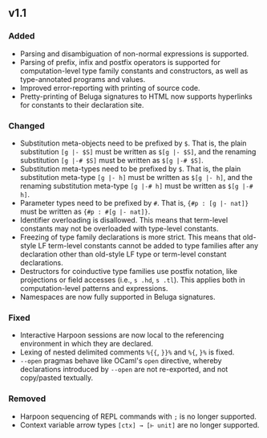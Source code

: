 ## v1.1

### Added

- Parsing and disambiguation of non-normal expressions is supported.
- Parsing of prefix, infix and postfix operators is supported for computation-level type family constants and constructors, as well as type-annotated programs and values.
- Improved error-reporting with printing of source code.
- Pretty-printing of Beluga signatures to HTML now supports hyperlinks for constants to their declaration site.

### Changed

- Substitution meta-objects need to be prefixed by `$`. That is, the plain substitution `[g |- $S]` must be written as `$[g |- $S]`, and the renaming substitution `[g |-# $S]` must be written as `$[g |-# $S]`.
- Substitution meta-types need to be prefixed by `$`. That is, the plain substitution meta-type `[g |- h]` must be written as `$[g |- h]`, and the renaming substitution meta-type `[g |-# h]` must be written as `$[g |-# h]`.
- Parameter types need to be prefixed by `#`. That is, `{#p : [g |- nat]}` must be written as `{#p : #[g |- nat]}`.
- Identifier overloading is disallowed. This means that term-level constants may not be overloaded with type-level constants.
- Freezing of type family declarations is more strict. This means that old-style LF term-level constants cannot be added to type families after any declaration other than old-style LF type or term-level constant declarations.
- Destructors for coinductive type families use postfix notation, like projections or field accesses (i.e., `s .hd`, `s .tl`). This applies both in computation-level patterns and expressions.
- Namespaces are now fully supported in Beluga signatures.

### Fixed

- Interactive Harpoon sessions are now local to the referencing environment in which they are declared.
- Lexing of nested delimited comments `%{{`, `}}%` and `%{`, `}%` is fixed.
- `--open` pragmas behave like OCaml's `open` directive, whereby declarations introduced by `--open` are not re-exported, and not copy/pasted textually.

### Removed

- Harpoon sequencing of REPL commands with `;` is no longer supported.
- Context variable arrow types `[ctx] → [⊢ unit]` are no longer supported.
